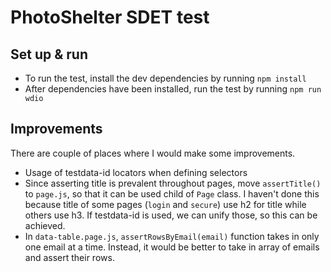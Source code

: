 # PhotoShelter SDET test

## Set up & run
- To run the test, install the dev dependencies by running
`npm install` 
- After dependencies have been installed, run the test by running `npm run wdio`

## Improvements
There are couple of places where I would make some improvements.

- Usage of testdata-id locators when defining selectors
- Since asserting title is prevalent throughout pages, move `assertTitle()` to `page.js`, so that it can be used child of `Page` class. I haven't done this because title of some pages (`login` and `secure`) use h2 for title while others use h3. If testdata-id is used, we can unify those, so this can be achieved. 
- In `data-table.page.js`, `assertRowsByEmail(email)` function takes in only one email at a time. Instead, it would be better to take in array of emails and assert their rows. 
